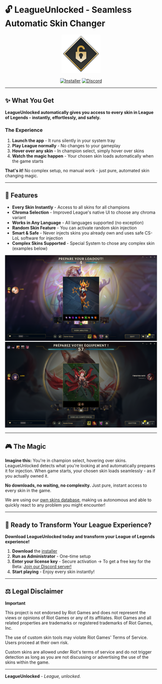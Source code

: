 # 🔓 LeagueUnlocked - Seamless Automatic Skin Changer

<div align="center">
  <img src="./assets/icon.png" alt="LeagueUnlocked Icon" width="128" height="128">
  
  [![Installer](https://img.shields.io/badge/Installer-Windows-blue)](https://github.com/AlbanCliquet/LeagueUnlocked/releases/latest)
  [![Discord](https://img.shields.io/discord/1426680928759189545?color=5865F2&logo=discord&logoColor=white&label=Discord)](https://discord.com/invite/cDepnwVS8Z)
</div>

---

## ✨ What You Get

**LeagueUnlocked automatically gives you access to every skin in League of Legends - instantly, effortlessly, and safely.**

### **The Experience**

1. **Launch the app** - It runs silently in your system tray
2. **Play League normally** - No changes to your gameplay
3. **Hover over any skin** - In champion select, simply hover over skins
4. **Watch the magic happen** - Your chosen skin loads automatically when the game starts

**That's it!** No complex setup, no manual work - just pure, automated skin changing magic.

---

## 📸 **Features**

- **Every Skin Instantly** - Access to all skins for all champions
- **Chroma Selection** - Improved League's native UI to choose any chroma variant
- **Works in Any Language** - All languages supported (no exception)
- **Random Skin Feature** - You can activate random skin injection
- **Smart & Safe** - Never injects skins you already own and uses safe CS-LoL software for injection
- **Complex Skins Supported** - Special System to chose any complex skin (examples below)

![Elementalist Lux](./assets/elementalist_lux.png)
![Immortal Legends](./assets/immortal_ahri.png)

---

## 🎮 **The Magic**

**Imagine this:** You're in champion select, hovering over skins. LeagueUnlocked detects what you're looking at and automatically prepares it for injection. When game starts, your chosen skin loads seamlessly - as if you actually owned it.

**No downloads, no waiting, no complexity.** Just pure, instant access to every skin in the game.

We are using our [own skins database](https://github.com/AlbanCliquet/LeagueSkins), making us autonomous and able to quickly react to any problem you might encounter!

---

## 🎯 **Ready to Transform Your League Experience?**

**Download LeagueUnlocked today and transform your League of Legends experience!**

1. **Download** the [installer](https://github.com/AlbanCliquet/LeagueUnlockedReleases/releases/latest)
2. **Run as Administrator** - One-time setup
3. **Enter your license key** - Secure activation -> To get a free key for the Beta: [Join our Discord server!](https://discord.com/invite/cDepnwVS8Z)
4. **Start playing** - Enjoy every skin instantly!


---


## ⚖️ **Legal Disclaimer**

**Important**

This project is not endorsed by Riot Games and does not represent the views or opinions of Riot Games or any of its affiliates. Riot Games and all related properties are trademarks or registered trademarks of Riot Games, Inc.

The use of custom skin tools may violate Riot Games' Terms of Service. Users proceed at their own risk.

Custom skins are allowed under Riot's terms of service and do not trigger detection as long as you are not discussing or advertising the use of the skins within the game.

---

**LeagueUnlocked** - _League, unlocked._
